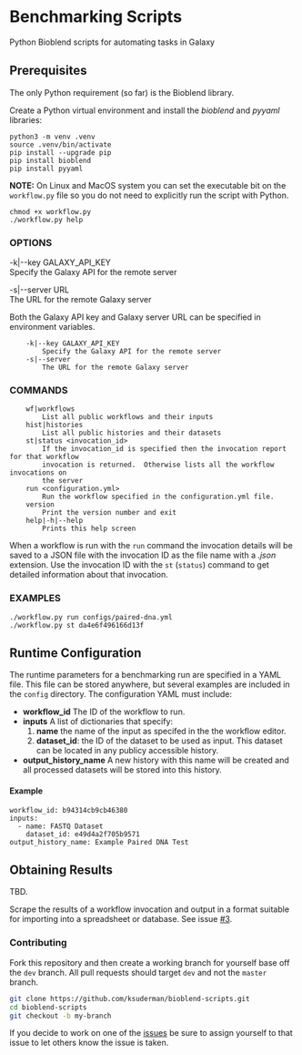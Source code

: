 # Benchmarking Scripts
Python Bioblend scripts for automating tasks in Galaxy

## Prerequisites

The only Python requirement (so far) is the Bioblend library.

Create a Python virtual environment and install the *bioblend* and *pyyaml* libraries:

```
python3 -m venv .venv
source .venv/bin/activate
pip install --upgrade pip
pip install bioblend
pip install pyyaml
```

**NOTE:** On Linux and MacOS system you can set the executable bit on the `workflow.py`
file so you do not need to explicitly run the script with Python.

```
chmod +x workflow.py
./workflow.py help
```

### OPTIONS
-k|--key GALAXY_API_KEY<br/>
  Specify the Galaxy API for the remote server
  
-s|--server URL<br/>
  The URL for the remote Galaxy server

Both the Galaxy API key and Galaxy server URL can be specified in environment variables.

```
    -k|--key GALAXY_API_KEY
        Specify the Galaxy API for the remote server
    -s|--server
        The URL for the remote Galaxy server
```
### COMMANDS
```
    wf|workflows
        List all public workflows and their inputs
    hist|histories
        List all public histories and their datasets
    st|status <invocation_id>
        If the invocation_id is specified then the invocation report for that workflow
        invocation is returned.  Otherwise lists all the workflow invocations on
        the server
    run <configuration.yml>
        Run the workflow specified in the configuration.yml file.
    version
        Print the version number and exit
    help|-h|--help
        Prints this help screen
```

When a workflow is run with the `run` command the invocation details will be saved to a JSON file with the invocation ID as the file name with a *.json* extension.  Use the invocation ID with the `st` (`status`) command to get detailed information about that invocation.

### EXAMPLES

    ./workflow.py run configs/paired-dna.yml
    ./workflow.py st da4e6f496166d13f

## Runtime Configuration

The runtime parameters for a benchmarking run are specified in a YAML file.  This file can be stored anywhere, but several examples are included in the `config` directory. The configuration YAML must include:

- **workflow_id**
  The ID of the workflow to run.
- **inputs**
  A list of dictionaries that specify:
  1. **name** the name of the input as specifed in the the workflow editor.
  2. **dataset_id**: the ID of the dataset to be used as input.  This dataset can be located in any publicy accessible history.
- **output_history_name**
  A new history with this name will be created and all processed datasets will be stored into this history.

#### Example

```
workflow_id: b94314cb9cb46380
inputs:
  - name: FASTQ Dataset
    dataset_id: e49d4a2f705b9571
output_history_name: Example Paired DNA Test
```



## Obtaining Results

TBD. 

Scrape the results of a workflow invocation and output in a format suitable for importing into a spreadsheet or database. See issue [#3](../../issues/3). 

### Contributing

Fork this repository and then create a working branch for yourself base off the `dev` branch. All pull requests should target  `dev` and not the `master` branch.

```bash
git clone https://github.com/ksuderman/bioblend-scripts.git
cd bioblend-scripts
git checkout -b my-branch
```

If you decide to work on one of the [issues](bioblend-scripts/issues) be sure to assign yourself to that issue to let others know the issue is taken.

